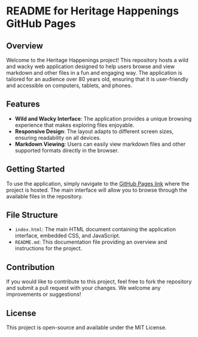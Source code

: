 # README for Heritage Happenings GitHub Pages

## Overview

Welcome to the Heritage Happenings project! This repository hosts a wild and wacky web application designed to help users browse and view markdown and other files in a fun and engaging way. The application is tailored for an audience over 80 years old, ensuring that it is user-friendly and accessible on computers, tablets, and phones.

## Features

- **Wild and Wacky Interface**: The application provides a unique browsing experience that makes exploring files enjoyable.
- **Responsive Design**: The layout adapts to different screen sizes, ensuring readability on all devices.
- **Markdown Viewing**: Users can easily view markdown files and other supported formats directly in the browser.

## Getting Started

To use the application, simply navigate to the [GitHub Pages link](https://heritage-happenings.github.io) where the project is hosted. The main interface will allow you to browse through the available files in the repository.

## File Structure

- `index.html`: The main HTML document containing the application interface, embedded CSS, and JavaScript.
- `README.md`: This documentation file providing an overview and instructions for the project.

## Contribution

If you would like to contribute to this project, feel free to fork the repository and submit a pull request with your changes. We welcome any improvements or suggestions!

## License

This project is open-source and available under the MIT License.